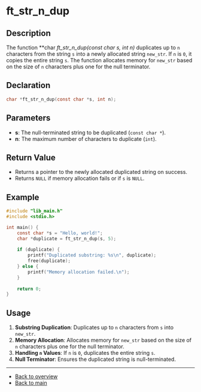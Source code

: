 # ft_str_n_dup

## Description

The function **char *ft_str_n_dup(const char *s, int n)** duplicates up to `n` characters from the string `s` into a newly allocated string `new_str`. If `n` is `0`, it copies the entire string `s`. The function allocates memory for `new_str` based on the size of `n` characters plus one for the null terminator.

## Declaration

```c
char *ft_str_n_dup(const char *s, int n);
```

## Parameters

- **s**: The null-terminated string to be duplicated (`const char *`).
- **n**: The maximum number of characters to duplicate (`int`).

## Return Value

- Returns a pointer to the newly allocated duplicated string on success.
- Returns `NULL` if memory allocation fails or if `s` is `NULL`.

## Example

```c
#include "lib_main.h"
#include <stdio.h>

int main() {
    const char *s = "Hello, world!";
    char *duplicate = ft_str_n_dup(s, 5);
    
    if (duplicate) {
        printf("Duplicated substring: %s\n", duplicate);
        free(duplicate);
    } else {
        printf("Memory allocation failed.\n");
    }
    
    return 0;
}
```

## Usage

1. **Substring Duplication**: Duplicates up to `n` characters from `s` into `new_str`.
2. **Memory Allocation**: Allocates memory for `new_str` based on the size of `n` characters plus one for the null terminator.
3. **Handling `n` Values**: If `n` is `0`, duplicates the entire string `s`.
4. **Null Terminator**: Ensures the duplicated string is null-terminated.

---

- [Back to overview](../Overview_about_function.md)
- [Back to main](/)
